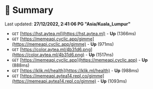 # 📖 Summary
Last updated: **27/12/2022, 2:41:06 PG "Asia/Kuala_Lumpur"**

- `GET` [https://hst.aytea.ml](https://hst.aytea.ml) - **Up** (1366ms)
- `GET` [https://memeapi.cyclic.app/gimme](https://memeapi.cyclic.app/gimme) - **Up** (971ms)
- `GET` [https://color.aytea.ml/4b31d6.png](https://color.aytea.ml/4b31d6.png) - **Up** (1517ms)
- `GET` [https://memeapi.cyclic.app](https://memeapi.cyclic.app) - **Up** (888ms)
- `GET` [https://klik.ml/health](https://klik.ml/health) - **Up** (988ms)
- `GET` [https://memeapi.aytea14.repl.co/gimme](https://memeapi.aytea14.repl.co/gimme) - **Up** (1093ms)
